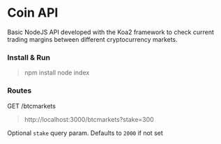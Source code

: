 Coin API
========

Basic NodeJS API developed with the Koa2 framework to check current trading margins between different cryptocurrency markets.

### Install & Run

> npm install
> node index

### Routes

GET /btcmarkets
> http://localhost:3000/btcmarkets?stake=300

Optional `stake` query param. Defaults to `2000` if not set